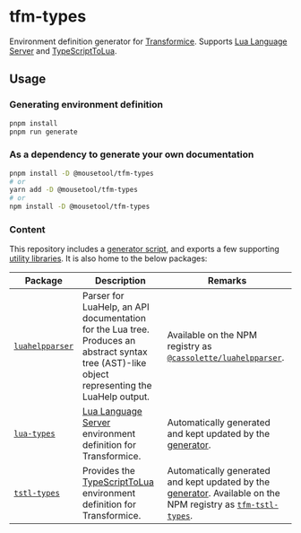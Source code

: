 # tfm-types

Environment definition generator for [Transformice](https://transformice.fandom.com/wiki/Transformice_Wiki). Supports [Lua Language Server](https://github.com/sumneko/lua-language-server) and [TypeScriptToLua](https://github.com/TypeScriptToLua/TypeScriptToLua).

## Usage

### Generating environment definition

```sh
pnpm install
pnpm run generate
```

### As a dependency to generate your own documentation

```sh
pnpm install -D @mousetool/tfm-types
# or
yarn add -D @mousetool/tfm-types
# or
npm install -D @mousetool/tfm-types
```

### Content

This repository includes a [generator script](./generate/), and exports a few supporting [utility libraries](./lib/). It is also home to the below packages:

| Package | Description | Remarks |
| ------- | ----------- | ------- |
| [`luahelpparser`](./packages/luahelpparser/) | Parser for LuaHelp, an API documentation for the Lua tree. Produces an abstract syntax tree (AST)-like object representing the LuaHelp output. | Available on the NPM registry as [`@cassolette/luahelpparser`](https://www.npmjs.com/package/@cassolette/luahelpparser). |
| [`lua-types`](./packages/lua-types/) | [Lua Language Server](https://github.com/sumneko/lua-language-server) environment definition for Transformice. | Automatically generated and kept updated by the [generator](./generate/). |
| [`tstl-types`](./packages/tstl-types/) | Provides the [TypeScriptToLua](https://github.com/TypeScriptToLua/TypeScriptToLua) environment definition for Transformice. | Automatically generated and kept updated by the [generator](./generate/). Available on the NPM registry as [`tfm-tstl-types`](https://www.npmjs.com/package/tfm-tstl-types). |
